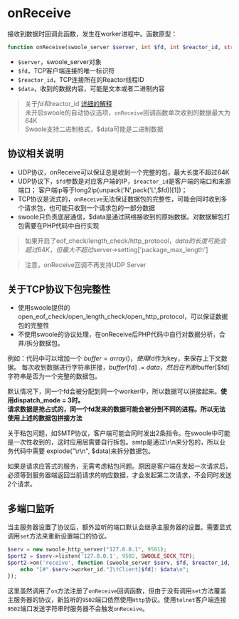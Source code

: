 # onReceive

接收到数据时回调此函数，发生在worker进程中。函数原型：
```php
function onReceive(swoole_server $server, int $fd, int $reactor_id, string $data);
```
* `$server`，swoole_server对象
* `$fd`，TCP客户端连接的唯一标识符
* `$reactor_id`，TCP连接所在的Reactor线程ID
* `$data`，收到的数据内容，可能是文本或者二进制内容

> 关于$fd和$reactor_id [详细的解释](https://wiki.swoole.com/wiki/page/56.html)  
> 未开启swoole的自动协议选项，`onReceive`回调函数单次收到的数据最大为64K  
> Swoole支持二进制格式，$data可能是二进制数据  

协议相关说明
-----
* UDP协议，onReceive可以保证总是收到一个完整的包，最大长度不超过64K
* UDP协议下，`$fd`参数是对应客户端的IP，`$reactor_id`是客户端的端口和来源端口；
客户端ip等于long2ip(unpack('N',pack('L',$fd))[1])；
* TCP协议是流式的，`onReceive`无法保证数据包的完整性，可能会同时收到多个请求包，也可能只收到一个请求包的一部分数据
* swoole只负责底层通信，$data是通过网络接收到的原始数据。对数据解包打包需要在PHP代码中自行实现

> 如果开启了eof_check/length_check/http_protocol，$data的长度可能会超过64K，但最大不超过$server->setting['package_max_length']   

> 注意，onReceive回调不再支持UDP Server

关于TCP协议下包完整性
-------
* 使用swoole提供的open_eof_check/open_length_check/open_http_protocol，可以保证数据包的完整性
* 不使用swoole的协议处理，在onReceive后PHP代码中自行对数据分析，合并/拆分数据包。

例如：代码中可以增加一个 $buffer = array()，使用$fd作为key，来保存上下文数据。 每次收到数据进行字符串拼接，$buffer[$fd] .= $data，然后在判断$buffer[$fd]字符串是否为一个完整的数据包。

默认情况下，同一个fd会被分配到同一个worker中，所以数据可以拼接起来。__使用dispatch_mode = 3时。  
请求数据是抢占式的，同一个fd发来的数据可能会被分到不同的进程。所以无法使用上述的数据包拼接方法__

关于粘包问题，如SMTP协议，客户端可能会同时发出2条指令。在swoole中可能是一次性收到的，这时应用层需要自行拆包。smtp是通过\r\n来分包的，所以业务代码中需要 explode("\r\n", $data)来拆分数据包。

如果是请求应答式的服务，无需考虑粘包问题。原因是客户端在发起一次请求后，必须等到服务器端返回当前请求的响应数据，才会发起第二次请求，不会同时发送2个请求。

多端口监听
----
当主服务器设置了协议后，额外监听的端口默认会继承主服务器的设置。需要显式调用`set`方法来重新设置端口的协议。

```php
$serv = new swoole_http_server("127.0.0.1", 9501);
$port2 = $serv->listen('127.0.0.1', 9502, SWOOLE_SOCK_TCP);
$port2->on('receive', function (swoole_server $serv, $fd, $reactor_id, $data) {
    echo "[#".$serv->worker_id."]\tClient[$fd]: $data\n";
});
```
这里虽然调用了`on`方法注册了`onReceive`回调函数，但由于没有调用`set`方法覆盖主服务器的协议，新监听的`9502`端口依然使用`Http`协议。使用`telnet`客户端连接`9502`端口发送字符串时服务器不会触发`onReceive`。

